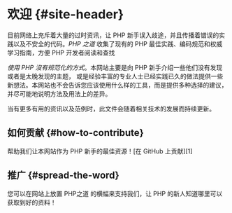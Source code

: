 # 欢迎 {#site-header}

目前网络上充斥着大量的过时资讯，让 PHP 新手误入歧途，并且传播着错误的实践以及不安全的代码。_PHP 之道_ 收集了现有的 PHP 最佳实践、编码规范和权威学习指南，方便 PHP 开发者阅读和查找

_使用 PHP 沒有规范化的方式_。本网站主要是向 PHP 新手介绍一些他们没有发现或者是太晚发现的主题， 或是经验丰富的专业人士已经实践已久的做法提供一些新想法。本网站也不会告诉您应该使用什么样的工具，而是提供多种选择的建议，并尽可能地说明方法及用法上的差异。

当有更多有用的资讯以及范例时，此文件会随着相关技术的发展而持续更新。

## 如何贡献 {#how-to-contribute}

帮助我们让本网站作为 PHP 新手的最佳资源！[在 GitHub 上贡献][1]

## 推广 {#spread-the-word}

您可以在网站上放置 PHP之道 的横幅来支持我们，让 PHP 的新人知道哪里可以获取到好的资料！